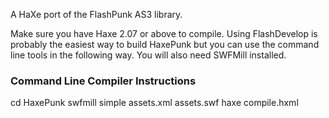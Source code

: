 A HaXe port of the FlashPunk AS3 library.Make sure you have Haxe 2.07 or above to compile. Using FlashDevelop isprobably the easiest way to build HaxePunk but you can use the command linetools in the following way. You will also need SWFMill installed.### Command Line Compiler Instructionscd HaxePunkswfmill simple assets.xml assets.swfhaxe compile.hxml